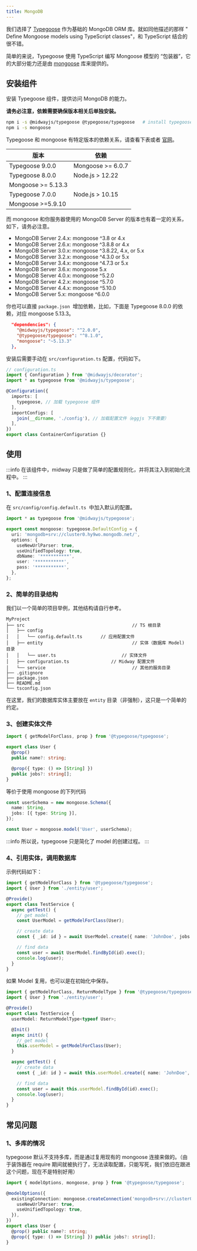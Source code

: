 ```yaml
---
title: MongoDB
---
```


我们选择了 [Typegoose](https://github.com/typegoose/typegoose) 作为基础的 MongoDB ORM 库。就如同他描述的那样 " Define Mongoose models using TypeScript classes"，和 TypeScript 结合的很不错。

简单的来说，Typegoose 使用 TypeScript 编写 Mongoose 模型的 “包装器”，它的大部分能力还是由 [mongoose](https://www.npmjs.com/package/mongoose) 库来提供的。

## 安装组件

安装 Typegoose 组件，提供访问 MongoDB 的能力。

**请务必注意，依赖需要确保版本相关后单独安装。**

```bash
npm i -s @midwayjs/typegoose @typegoose/typegoose   # install typegoose itself
npm i -s mongoose 																	# install peer-dependencie mongoose
```

Typegoose 和 mongoose 有特定版本的依赖关系，请查看下表或者 [官网](https://typegoose.github.io/typegoose/docs/guides/migration/migrate-9)。

| **版本**           | **依赖**          |
| ------------------ | ----------------- |
| Typegoose 9.0.0    | Mongoose >= 6.0.7 |
| Typegoose 8.0.0    | Node.js > 12.22   |
| Mongoose >= 5.13.3 |
| Typegoose 7.0.0    | Node.js > 10.15   |
| Mongoose >=5.9.10  |

而 mongoose 和你服务器使用的 MongoDB Server 的版本也有着一定的关系，如下，请务必注意。
​

- MongoDB Server 2.4.x: mongoose ^3.8 or 4.x
- MongoDB Server 2.6.x: mongoose ^3.8.8 or 4.x
- MongoDB Server 3.0.x: mongoose ^3.8.22, 4.x, or 5.x
- MongoDB Server 3.2.x: mongoose ^4.3.0 or 5.x
- MongoDB Server 3.4.x: mongoose ^4.7.3 or 5.x
- MongoDB Server 3.6.x: mongoose 5.x
- MongoDB Server 4.0.x: mongoose ^5.2.0
- MongoDB Server 4.2.x: mongoose ^5.7.0
- MongoDB Server 4.4.x: mongoose ^5.10.0
- MongoDB Server 5.x: mongoose ^6.0.0

你也可以直接 `package.json`  增加依赖，比如，下面是 Typegoose 8.0.0 的依赖，对应 mongoose 5.13.3。

```json
  "dependencies": {
    "@midwayjs/typegoose": "^2.0.0",
    "@typegoose/typegoose": "^8.1.0",
    "mongoose": "~5.13.3"
  },
```

安装后需要手动在 `src/configuration.ts` 配置，代码如下。

```typescript
// configuration.ts
import { Configuration } from '@midwayjs/decorator';
import * as typegoose from '@midwayjs/typegoose';

@Configuration({
  imports: [
    typegoose, // 加载 typegoose 组件
  ],
  importConfigs: [
    join(__dirname, './config'), // 加载配置文件（eggjs 下不需要）
  ],
})
export class ContainerConfiguration {}
```

## 使用

:::info
在该组件中，midway 只是做了简单的配置规则化，并将其注入到初始化流程中。
:::

### 1、配置连接信息

在 `src/config/config.default.ts`  中加入默认的配置。

```typescript
import * as typegoose from '@midwayjs/typegoose';

export const mongoose: typegoose.DefaultConfig = {
  uri: 'mongodb+srv://cluster0.hy9wo.mongodb.net/',
  options: {
    useNewUrlParser: true,
    useUnifiedTopology: true,
    dbName: '***********',
    user: '***********',
    pass: '***********',
  },
};
```

### 2、简单的目录结构

我们以一个简单的项目举例，其他结构请自行参考。

```
MyProject
├── src              							// TS 根目录
│   ├── config
│   │   └── config.default.ts 		// 应用配置文件
│   ├── entity       							// 实体（数据库 Model) 目录
│   │   └── user.ts  					  	// 实体文件
│   ├── configuration.ts     			// Midway 配置文件
│   └── service      							// 其他的服务目录
├── .gitignore
├── package.json
├── README.md
└── tsconfig.json
```

在这里，我们的数据库实体主要放在 `entity` 目录（非强制），这只是一个简单的约定。

### 3、创建实体文件

```typescript
import { getModelForClass, prop } from '@typegoose/typegoose';

export class User {
  @prop()
  public name?: string;

  @prop({ type: () => [String] })
  public jobs?: string[];
}
```

等价于使用 mongoose 的下列代码

```typescript
const userSchema = new mongoose.Schema({
  name: String,
  jobs: [{ type: String }],
});

const User = mongoose.model('User', userSchema);
```

:::info
所以说，typegoose 只是简化了 model 的创建过程。
:::

### 4、引用实体，调用数据库

示例代码如下：

```typescript
import { getModelForClass } from '@typegoose/typegoose';
import { User } from './entity/user';

@Provide()
export class TestService {
  async getTest() {
    // get model
    const UserModel = getModelForClass(User);

    // create data
    const { _id: id } = await UserModel.create({ name: 'JohnDoe', jobs: ['Cleaner'] } as User); // an "as" assertion, to have types for all properties

    // find data
    const user = await UserModel.findById(id).exec();
    console.log(user);
  }
}
```

如果 Model 复用，也可以是在初始化中保存。

```typescript
import { getModelForClass, ReturnModelType } from '@typegoose/typegoose';
import { User } from './entity/user';

@Provide()
export class TestService {
  userModel: ReturnModelType<typeof User>;

  @Init()
  async init() {
    // get model
    this.userModel = getModelForClass(User);
  }

  async getTest() {
    // create data
    const { _id: id } = await this.userModel.create({ name: 'JohnDoe', jobs: ['Cleaner'] } as User); // an "as" assertion, to have types for all properties

    // find data
    const user = await this.userModel.findById(id).exec();
    console.log(user);
  }
}
```

## 常见问题

### 1、多库的情况

typegoose 默认不支持多库，而是通过复用现有的 mongoose 连接来做的。（由于装饰器在 require 期间就被执行了，无法读取配置，只能写死，我们依旧在跟进这个问题，现在不是特别好用）

```typescript
import { modelOptions, mongoose, prop } from '@typegoose/typegoose';

@modelOptions({
  existingConnection: mongoose.createConnection('mongodb+srv://cluster0.hy9wo.mongodb.net/', {
    useNewUrlParser: true,
    useUnifiedTopology: true,
  }),
})
export class User {
  @prop() public name?: string;
  @prop({ type: () => [String] }) public jobs?: string[];
}
```
